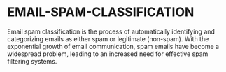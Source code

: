# EMAIL-SPAM-CLASSIFICATION
Email spam classification is the process of automatically identifying and categorizing emails as either spam or legitimate (non-spam). With the exponential growth of email communication, spam emails have become a widespread problem, leading to an increased need for effective spam filtering systems.
